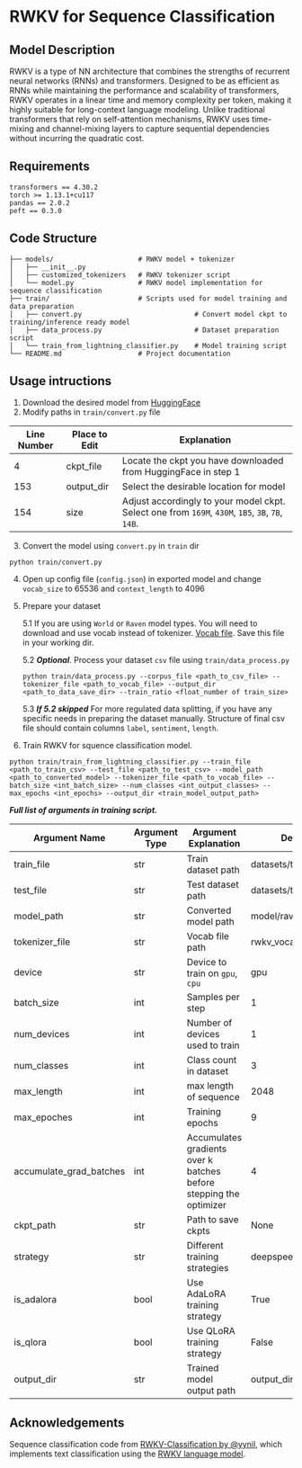 # RWKV for Sequence Classification

## Model Description

RWKV is a type of NN architecture that combines the strengths of recurrent neural networks (RNNs) and transformers. Designed to be as efficient as RNNs while maintaining the performance and scalability of transformers, RWKV operates in a linear time and memory complexity per token, making it highly suitable for long-context language modeling. Unlike traditional transformers that rely on self-attention mechanisms, RWKV uses time-mixing and channel-mixing layers to capture sequential dependencies without incurring the quadratic cost.

## Requirements

    transformers == 4.30.2
    torch >= 1.13.1+cu117
    pandas == 2.0.2
    peft == 0.3.0


## Code Structure

```
├── models/                     # RWKV model + tokenizer
│   ├── __init__.py
│   ├── customized_tokenizers   # RWKV tokenizer script
│   └── model.py                # RWKV model implementation for sequence classification
├── train/                      # Scripts used for model training and data preparation
│   ├── convert.py                            # Convert model ckpt to training/inference ready model
│   ├── data_process.py                       # Dataset preparation script
│   └── train_from_lightning_classifier.py    # Model training script
└── README.md                   # Project documentation
```

## Usage intructions

1. Download the desired model from [HuggingFace](https://huggingface.co/BlinkDL/rwkv-4-world/tree/main)
2. Modify paths in `train/convert.py` file

| Line Number | Place to Edit | Explanation |
|-------------|---------------|-------------|
| 4 | ckpt_file | Locate the ckpt you have downloaded from HuggingFace in step 1|
| 153 | output_dir | Select the desirable location for model |
| 154 | size | Adjust accordingly to your model ckpt. Select one from `169M`, `430M`, `1B5`, `3B`, `7B`, `14B`. |

3. Convert the model using `convert.py` in `train` dir

```console
python train/convert.py
```

4. Open up config file (`config.json`) in exported model and change `vocab_size` to 65536 and `context_length` to 4096

5. Prepare your dataset

    5.1 If you are using `World` or `Raven` model types. You will need to download and use vocab instead of tokenizer. [Vocab file](https://github.com/BlinkDL/ChatRWKV/blob/main/tokenizer/rwkv_vocab_v20230424.txt). Save this file in your working dir.

    5.2 ***Optional***. Process your dataset `csv` file using `train/data_process.py`

    ```console
    python train/data_process.py --corpus_file <path_to_csv_file> --tokenizer_file <path_to_vocab_file> --output_dir <path_to_data_save_dir> --train_ratio <float_number of train_size>
    ```

    5.3 ***If 5.2 skipped*** For more regulated data splitting, if you have any specific needs in preparing the dataset manually. Structure of final csv file should contain columns `label`, `sentiment`, `length`.

6. Train RWKV for squence classification model.

```console
python train/train_from_lightning_classifier.py --train_file <path_to_train_csv> --test_file <path_to_test_csv> --model_path <path_to_converted_model> --tokenizer_file <path_to_vocab_file> --batch_size <int_batch_size> --num_classes <int_output_classes> --max_epochs <int_epochs> --output_dir <train_model_output_path>
```

***Full list of arguments in training script.***

| Argument Name | Argument Type | Argument Explanation | Default Value |
|---------------|---------------|----------------------|---------------|
| train_file | str | Train dataset path | datasets/train_2.csv |
| test_file | str | Test dataset path| datasets/test_2.csv |
| model_path | str | Converted model path| model/raven-0.4b-world|
| tokenizer_file | str | Vocab file path | rwkv_vocab_v20230424.txt |
| device | str | Device to train on `gpu`, `cpu`| gpu|
| batch_size | int | Samples per step | 1|
| num_devices | int | Number of devices used to train | 1|
| num_classes | int | Class count in dataset| 3|
| max_length | int | max length of sequence | 2048|
| max_epoches | int | Training epochs | 9|
| accumulate_grad_batches | int | Accumulates gradients over k batches before stepping the optimizer | 4|
| ckpt_path | str | Path to save ckpts | None|
| strategy | str | Different training strategies | deepspeed_stage_2_offload|
| is_adalora | bool | Use AdaLoRA training strategy| True|
| is_qlora | bool| Use QLoRA training strategy | False|
| output_dir | str | Trained model output path| output_dir/|


## Acknowledgements

Sequence classification code from [RWKV-Classification by @yynil](https://github.com/yynil/RWKV-Classification), which implements text classification using the [RWKV language model](https://github.com/BlinkDL/RWKV-LM).